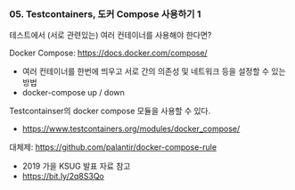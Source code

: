 ### 05. Testcontainers, 도커 Compose 사용하기 1
테스트에서 (서로 관련있는) 여러 컨테이너를 사용해야 한다면?

Docker Compose: https://docs.docker.com/compose/
- 여러 컨테이너를 한번에 띄우고 서로 간의 의존성 및 네트워크 등을 설정할 수 있는 방법
- docker-compose up / down

Testcontainser의 docker compose 모듈을 사용할 수 있다.
- https://www.testcontainers.org/modules/docker_compose/

대체제: https://github.com/palantir/docker-compose-rule
- 2019 가을 KSUG 발표 자료 참고
- https://bit.ly/2q8S3Qo
